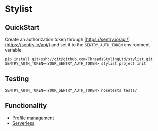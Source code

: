 # Stylist

## QuickStart

Create an authorization token through
[https://sentry.io/api/](https://sentry.io/api/) and set it to
the `SENTRY_AUTH_TOKEN` environment variable.

```
pip install git+ssh://git@github.com/ThreadsStylingLtd/stylist.git
SENTRY_AUTH_TOKEN=<YOUR_SENTRY_AUTH_TOKEN> stylist project init
```

## Testing
```
SENTRY_AUTH_TOKEN=<YOUR_SENTRY_AUTH_TOKEN> nosetests tests/
```

## Functionality

* [Profile management](docs/profiles.md)
* [Serverless](docs/serverless.md)
